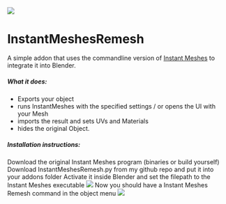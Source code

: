 ![][transforms]
---

# InstantMeshesRemesh
A simple addon that uses the commandline version of [Instant Meshes]  to integrate it into Blender. 
##### What it does:
  - Exports your object 
  - runs InstantMeshes with the specified settings / or opens the UI with your Mesh
  - imports the result and sets UVs and Materials
  - hides the original Object.

##### Installation instructions:
Download the original Instant Meshes program (binaries or build yourself)
Download InstantMeshesRemesh.py from my github repo and put it into your addons folder
Activate it inside Blender and set the filepath to the Instant Meshes executable
![][remesh_addon]
Now you should have a Instant Meshes Remesh command in the object menu
![][remesh_menu]


[transforms]: <https://raw.githubusercontent.com/knekke/blender_addons/master/readme_img/matchtranforms.png>
[remesh_py]: <https://raw.githubusercontent.com/knekke/blender_addons/master/InstantMeshesRemesh.py>
[remesh_addon]: <https://github.com/knekke/blender_addons/blob/master/readme_img/remesh_installation.png?raw=true>
[remesh_menu]: <https://github.com/knekke/blender_addons/blob/master/readme_img/remesh_menu.png?raw=true>
[Instant Meshes]: <https://github.com/wjakob/instant-meshes>